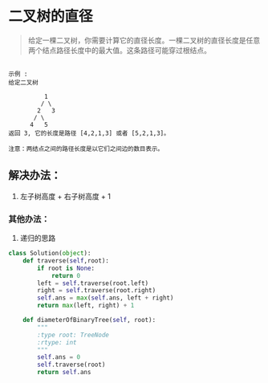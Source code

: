 # 二叉树的直径

> 给定一棵二叉树，你需要计算它的直径长度。一棵二叉树的直径长度是任意两个结点路径长度中的最大值。这条路径可能穿过根结点。

```

示例 :
给定二叉树

          1
         / \
        2   3
       / \
      4   5
返回 3, 它的长度是路径 [4,2,1,3] 或者 [5,2,1,3]。

注意：两结点之间的路径长度是以它们之间边的数目表示。

```

## 解决办法：
1. 左子树高度 + 右子树高度 + 1


### 其他办法：
1. 递归的思路

```python
class Solution(object):
    def traverse(self,root):
        if root is None:
            return 0
        left = self.traverse(root.left)
        right = self.traverse(root.right)
        self.ans = max(self.ans, left + right)
        return max(left, right) + 1

    def diameterOfBinaryTree(self, root):
        """
        :type root: TreeNode
        :rtype: int
        """
        self.ans = 0
        self.traverse(root)
        return self.ans
```
